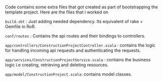 Code contains some extra files that got created as part of bootstrapping the template project. Here are the files that i worked on 

```build.sbt``` : Just adding needed dependency. Its equivalent of rake + Gemfile in RoR. 

```conf/routes``` : Contains the api routes and their bindings to controllers.

```app/controllers/ConstructionProjectController.scala``` : contains the logic for handling incoming api requests and authenticating the requests. 

```app/services/ConstructionProjectService.scala``` : contains the business logic i.e creating, retrieving and deleting resources.

```app/model/ConstructionProject.scala```: contains model classes. 
